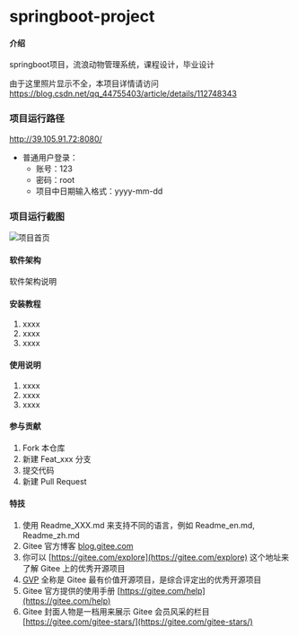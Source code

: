 # springboot-project

#### 介绍
springboot项目，流浪动物管理系统，课程设计，毕业设计

由于这里照片显示不全，本项目详情请访问 https://blog.csdn.net/qq_44755403/article/details/112748343

### 项目运行路径

http://39.105.91.72:8080/

- 普通用户登录：
    - 账号：123
    - 密码：root
    - 项目中日期输入格式：yyyy-mm-dd


### 项目运行截图

![项目首页](https://images.gitee.com/uploads/images/2021/0511/192608_58940436_8207618.png "屏幕截图.png")


#### 软件架构
软件架构说明


#### 安装教程

1.  xxxx
2.  xxxx
3.  xxxx

#### 使用说明

1.  xxxx
2.  xxxx
3.  xxxx

#### 参与贡献

1.  Fork 本仓库
2.  新建 Feat_xxx 分支
3.  提交代码
4.  新建 Pull Request


#### 特技

1.  使用 Readme\_XXX.md 来支持不同的语言，例如 Readme\_en.md, Readme\_zh.md
2.  Gitee 官方博客 [blog.gitee.com](https://blog.gitee.com)
3.  你可以 [https://gitee.com/explore](https://gitee.com/explore) 这个地址来了解 Gitee 上的优秀开源项目
4.  [GVP](https://gitee.com/gvp) 全称是 Gitee 最有价值开源项目，是综合评定出的优秀开源项目
5.  Gitee 官方提供的使用手册 [https://gitee.com/help](https://gitee.com/help)
6.  Gitee 封面人物是一档用来展示 Gitee 会员风采的栏目 [https://gitee.com/gitee-stars/](https://gitee.com/gitee-stars/)
